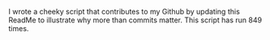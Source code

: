 I wrote a cheeky script that contributes to my Github by updating this ReadMe to illustrate why more than commits matter. This script has run 849 times.